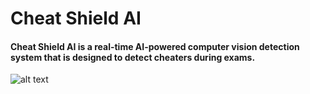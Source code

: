 # Cheat Shield AI

#### Cheat Shield AI is a real-time AI-powered computer vision detection system that is designed to detect cheaters during exams. 

![alt text]("CUSTOMDATA/cheat/cheat1.jpg")
